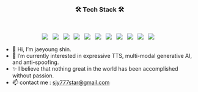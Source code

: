 <h3 align="center"><b>🛠 Tech Stack 🛠</b></h3>
</br>
<p align="center">
<img src="https://img.shields.io/badge/Python3-000000?style=flat-square&logo=Python&logoColor=blue"/></a> &nbsp
<img src="https://img.shields.io/badge/Pytorch-F7DF1E?style=flat-square&logo=Pytorch&logoColor=orange"/></a> &nbsp
<img src="https://img.shields.io/badge/TensorFlow-FFA500?style=flat-square&logo=TensorFlow&logoColor=white"/></a> &nbsp
<img src="https://img.shields.io/badge/Keras-E34F26?style=flat-square&logo=Keras&logoColor=white"/></a> &nbsp
<img src="https://img.shields.io/badge/Java-00599C?style=flat-square&logo=Java&logoColor=white"/></a> &nbsp
<img src="https://img.shields.io/badge/JavaScript-F7DF1E?style=flat-square&logo=JavaScript&logoColor=white"/></a> &nbsp
<img src="https://img.shields.io/badge/HTML5-E34F26?style=flat-square&logo=HTML5&logoColor=white"/></a> &nbsp
<img src="https://img.shields.io/badge/CSS3-1572B6?style=flat-square&logo=CSS3&logoColor=white"/></a> &nbsp
<img src="https://img.shields.io/badge/MySQL-4479A1?style=flat-square&logo=MySQL&logoColor=white"/></a> &nbsp 
<img src="https://img.shields.io/badge/Oracle-E34F26?style=flat-square&logo=Oracle&logoColor=white"/></a> &nbsp 
<img src="https://img.shields.io/badge/Amazon AWS-232F3E?style=flat-square&logo=Amazon%20AWS&logoColor=white"/></a> &nbsp </p>


<!-- <img src="https://img.shields.io/badge/Node.js-339933?style=flat-square&logo=Node.js&logoColor=white"/></a> &nbsp
<img src="https://img.shields.io/badge/Android-3DDC84?style=flat-square&logo=Android&logoColor=white"/></a> &nbsp
<img src="https://img.shields.io/badge/MongoDB-47A248?style=flat-square&logo=MongoDB&logoColor=white"/></a> &nbsp 
<img src="https://img.shields.io/badge/c++-00599C?style=flat-square&logo=c%2B%2B&logoColor=white"/></a> &nbsp  -->

- 👋 Hi, I’m jaeyoung shin. 
- 🌱 I’m currently interested in expressive TTS, multi-modal generative AI, and anti-spoofing.
- ✨ I believe that nothing great in the world has been accomplished without passion.
- 📫 contact me : sjy777star@gmail.com


<!---
jyshin0926/jyshin0926 is a ✨ special ✨ repository because its `README.md` (this file) appears on your GitHub profile.
You can click the Preview link to take a look at your changes.
--->
